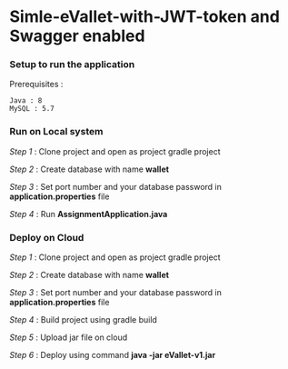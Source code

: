 # Simle-eVallet-with-JWT-token and Swagger enabled

### Setup to run the application

Prerequisites :

    Java : 8
    MySQL : 5.7

### Run on Local system

*Step 1* : Clone project and open as project gradle project

*Step 2* : Create database with name **wallet**

*Step 3* : Set port number and your database password in **application.properties** file

*Step 4* : Run **AssignmentApplication.java** 



### Deploy on Cloud

*Step 1* : Clone project and open as project gradle project

*Step 2* : Create database with name **wallet**

*Step 3* : Set port number and your database password in **application.properties** file

*Step 4* : Build project using gradle build

*Step 5* : Upload jar file on cloud

*Step 6* : Deploy using command **java -jar eVallet-v1.jar** 


